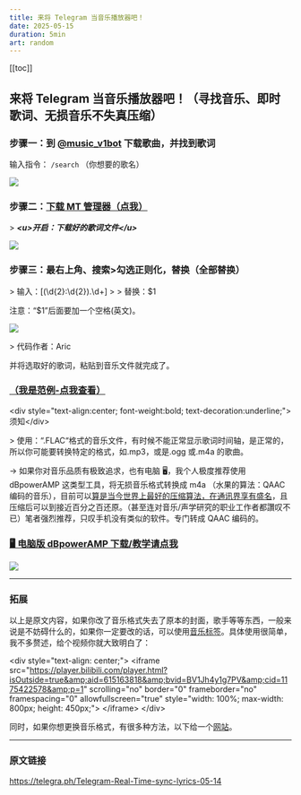 ```yaml
---
title: 来将 Telegram 当音乐播放器吧！
date: 2025-05-15
duration: 5min
art: random
---
```

[[toc]]

## 来将 Telegram 当音乐播放器吧！（寻找音乐、即时歌词、无损音乐不失真压缩）

### 步骤一：到 [@music_v1bot](https://t.me/music_v1bot) 下载歌曲，并找到歌词

输入指令： `/search` （你想要的歌名）

![](https://cdn.jsdelivr.net/gh/kmfx/tuchuang@main/img/202505151340118.jpg)

### 步骤二：[下载 MT 管理器（点我）](https://telegra.ph/Mtmanager-02-10-2)

&gt; ***&lt;u&gt;开启：下载好的歌词文件&lt;/u&gt;***

![](https://cdn.jsdelivr.net/gh/kmfx/tuchuang@main/img/202505151343982.jpg)

### 步骤三：最右上角、搜索&gt;勾选正则化，替换（全部替换）

&gt; 输入：\[(\d{2}:\d{2})\.\d+\]
&gt;
&gt; 替换：$1

注意：“$1”后面要加一个空格(英文)。

![](https://cdn.jsdelivr.net/gh/kmfx/tuchuang@main/img/202505151346330.jpg)

&gt; 代码作者：Aric

并将选取好的歌词，粘贴到音乐文件就完成了。

### [（我是范例-点我查看）](https://t.me/TESTLIVEUP)

&lt;div style="text-align:center; font-weight:bold; text-decoration:underline;"&gt;须知&lt;/div&gt;

&gt; 使用：“.FLAC“格式的音乐文件，有时候不能正常显示歌词时间轴，是正常的，所以你可能要转换特定的格式，如.mp3，或是.ogg 或.m4a 的歌曲。

→ 如果你对音乐品质有极致追求，也有电脑 🖥️，我个人极度推荐使用 dBpowerAMP 这类型工具，将无损音乐格式转换成 m4a （水果的算法：QAAC 编码的音乐），目前可以[算是当今世界上最好的压缩算法，在通讯界享有盛名](https://telegra.ph/QAAC-压缩音乐技术详解-08-22)，且压缩后可以到接近百分之百还原。（甚至连对音乐/声学研究的职业工作者都讚叹不已）笔者强烈推荐，只叹手机没有类似的软件。专门转成 QAAC 编码的。

### [🖥️ 电脑版 dBpowerAMP 下载/教学请点我](https://t.me/haoruanfenxianggroup/369211)

![](https://cdn.jsdelivr.net/gh/kmfx/tuchuang@main/img/202505151358822.jpg)

---

### 拓展

以上是原文内容，如果你改了音乐格式失去了原本的封面，歌手等等东西，一般来说是不妨碍什么的，如果你一定要改的话，可以使用[音乐标签](https://t.me/kemiaosw_me/394)。具体使用很简单，我不多赘述，给个视频你就大致明白了：

&lt;div style="text-align: center;"&gt;
  &lt;iframe src="https://player.bilibili.com/player.html?isOutside=true&amp;aid=615163818&amp;bvid=BV1Jh4y1g7PV&amp;cid=1175422578&amp;p=1"
          scrolling="no"
          border="0"
          frameborder="no"
          framespacing="0"
          allowfullscreen="true"
          style="width: 100%; max-width: 800px; height: 450px;"&gt;
  &lt;/iframe&gt;
&lt;/div&gt;

同时，如果你想更换音乐格式，有很多种方法，以下给一个[网站](https://convertio.co/zh/flac-m4a/)。

---

### 原文链接

<https://telegra.ph/Telegram-Real-Time-sync-lyrics-05-14>
